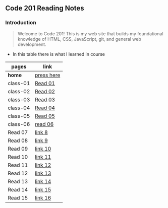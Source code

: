 ## Code 201 Reading Notes

### Introduction

> Welcome to Code 201! This is my web site  that builds my  foundational knowledge of HTML, CSS, JavaScript, git, and general web development.


* In this table there is what I learned in course 

pages  |  link
---------- | ---------
 **home**  | [press here](https://mustafahamdanah.github.io/reading-notes/)
 class-01  | [Read 01](https://mustafahamdanah.github.io/reading-notes/class-01)
 class-02  | [Read 02](https://mustafahamdanah.github.io/reading-notes/class-02)
 class-03 | [Read 03](https://mustafahamdanah.github.io/reading-notes/class-03)
 class-04 | [Read 04](https://mustafahamdanah.github.io/reading-notes/class-04)
 class-05 | [Read 05](https://mustafahamdanah.github.io/reading-notes/class-05)
 class-06 | [read 06](https://mustafahamdanah.github.io/reading-notes/class-06)
 Read 07 | [link 8]()
 Read 08 | [link 9]()
 Read 09 | [link 10]()
 Read 10 | [link 11]()
 Read 11 | [link 12]()
 Read 12 | [link 13]()
 Read 13 | [link 14]()
 Read 14 | [link 15]()
 Read 15 | [link 16]()

